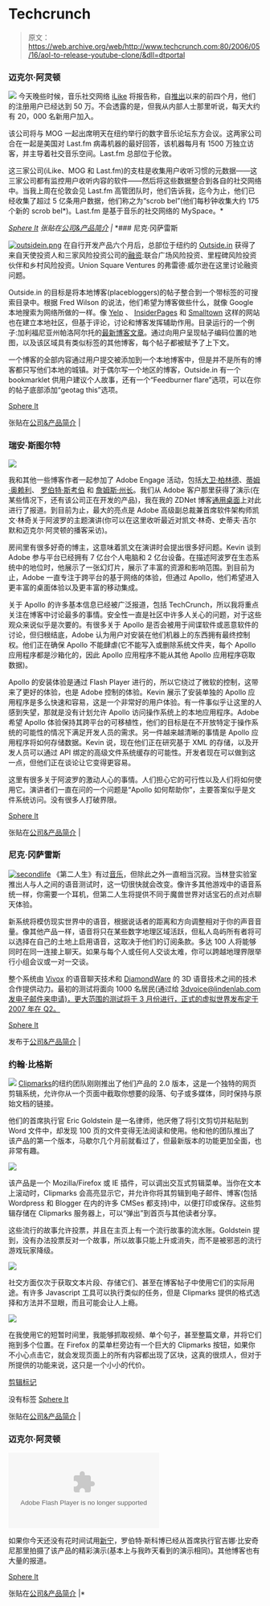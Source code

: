 # Techcrunch

> 原文：<https://web.archive.org/web/http://www.techcrunch.com:80/2006/05/16/aol-to-release-youtube-clone/&dll=dtportal>

### 迈克尔·阿灵顿

[![](img/0c8c346643ae960d5c699cf1ecd89bef.png)](https://web.archive.org/web/20070228112645/http://www.ilike.com/) 今天晚些时候，音乐社交网络 [iLike](https://web.archive.org/web/20070228112645/http://www.ilike.com/) 将报告称，自[推出](https://web.archive.org/web/20070228112645/http://www.techcrunch.com/2006/10/24/ilike-brings-free-indy-music-to-itunes-recommendations/)以来的前四个月，他们的注册用户已经达到 50 万。不会透露的是，但我从内部人士那里听说，每天大约有 20，000 名新用户加入。

该公司将与 MOG 一起出席明天在纽约举行的数字音乐论坛东方会议。这两家公司合在一起是美国对 Last.fm 病毒机器的最好回答，该机器每月有 1500 万独立访客，并主导着社交音乐空间。Last.fm 总部位于伦敦。

这三家公司(iLike、MOG 和 Last.fm)的支柱是收集用户收听习惯的元数据——这三家公司都有监控用户收听内容的软件——然后将这些数据整合到各自的社交网络中。当我上周在伦敦会见 Last.fm 高管团队时，他们告诉我，迄今为止，他们已经收集了超过 5 亿条用户数据，他们称之为“scrob bel”(他们每秒钟收集大约 175 个新的 scrob bel*)。Last.fm 是基于音乐的社交网络的 MySpace。*

*[Sphere It](https://web.archive.org/web/20070228112645/http://www.sphere.com/search?q=sphereit:http://www.techcrunch.com/2007/02/27/ilike-growing-quickly-still-massively-trailing-lastfm/ "Related Blogs & Articles")* *张贴在[公司&产品简介](https://web.archive.org/web/20070228112645/http://www.techcrunch.com/category/company-product-profiles/ "View all posts in Company & Product Profiles") |*  *### 尼克·冈萨雷斯

[![outsidein.png](img/810715ae187f071aa5384afa3cd1c28b.png)](https://web.archive.org/web/20070228112645/http://outside.in/) 在自行开发产品六个月后，总部位于纽约的 [Outside.in](https://web.archive.org/web/20070228112645/http://outside.in/) 获得了来自天使投资人和三家风险投资公司的[融资](https://web.archive.org/web/20070228112645/http://outside.in/blog/2007/02/27/new-features-and-financing-press-release/):联合广场风险投资、里程碑风险投资伙伴和乡村风险投资。Union Square Ventures 的弗雷德·威尔逊在这里讨论融资问题。

Outside.in 的目标是将本地博客(placebloggers)的帖子整合到一个带标签的可搜索目录中。根据 Fred Wilson 的说法，他们希望为博客做些什么，就像 Google 本地搜索为网络所做的一样。像 [Yelp](https://web.archive.org/web/20070228112645/http://www.techcrunch.com/2006/10/04/yelp-secures-10-million-more-for-local-reviews/) 、 [InsiderPages](https://web.archive.org/web/20070228112645/http://www.techcrunch.com/2007/02/22/insider-pages-acquisition-may-be-announced-next-week/) 和 [Smalltown](https://web.archive.org/web/20070228112645/http://www.techcrunch.com/2006/10/10/smalltowncom-small-town-reviews-in-flash/) 这样的网站也在建立本地社区，但基于评论，讨论和博客发挥辅助作用。目录运行的一个例子:加利福尼亚州帕洛阿尔托的[最新博客文章](https://web.archive.org/web/20070228112645/http://outside.in/palo_alto)。通过向用户呈现帖子编码位置的地图，以及该区域具有类似标签的其他博客，每个帖子都被赋予了上下文。

一个博客的全部内容通过用户提交被添加到一个本地博客中，但是并不是所有的博客都只写他们本地的城镇。对于偶尔写一个地区的博客，Outside.in 有一个 bookmarklet 供用户建议个人故事，还有一个“Feedburner flare”选项，可以在你的帖子底部添加“geotag this”选项。

[Sphere It](https://web.archive.org/web/20070228112645/http://www.sphere.com/search?q=sphereit:http://www.techcrunch.com/2007/02/27/outsidein-gets-cash-for-geocoding-the-blogosphere/ "Related Blogs & Articles")

张贴在[公司&产品简介](https://web.archive.org/web/20070228112645/http://www.techcrunch.com/category/company-product-profiles/ "View all posts in Company & Product Profiles") |

### 瑞安·斯图尔特

![](img/ed84388c53db20021c3bcaa0156ba2fa.png)

我和其他一些博客作者一起参加了 Adobe Engage 活动，包括[大卫·柏林德](https://web.archive.org/web/20070228112645/http://blogs.zdnet.com/Berlind/?p=361)、[蒂姆·奥赖利](https://web.archive.org/web/20070228112645/http://radar.oreilly.com/archives/2007/02/creating_engagi.html)、 [罗伯特·斯考伯](https://web.archive.org/web/20070228112645/http://scobleizer.com/2007/02/27/drinking-the-adobe-coffee/) 和 [詹姆斯·州长](https://web.archive.org/web/20070228112645/http://www.redmonk.com/jgovernor/2007/02/27/adobe-engage-fighting-agai<br%20/>nst-the-architecture-of-the-space/)。我们从 Adobe 客户那里获得了演示(在某些情况下，还有该公司正在开发的产品)，我在我的 ZDNet 博客[通用桌面](https://web.archive.org/web/20070228112645/http://blogs.zdnet.com/Stewart/)上对此进行了报道。到目前为止，最大的亮点是 Adobe 高级副总裁兼首席软件架构师凯文·林奇关于阿波罗的主题演讲(你可以在这里收听最近对凯文·林奇、史蒂夫·吉尔默和迈克尔·阿灵顿的播客采访)。

房间里有很多好奇的博主，这意味着凯文在演讲时会提出很多好问题。Kevin 谈到 Adobe 参与平台已经拥有 7 亿台个人电脑和 2 亿台设备。在描述阿波罗在生态系统中的地位时，他展示了一张幻灯片，展示了丰富的资源和影响范围。到目前为止，Adobe 一直专注于跨平台的基于网络的体验，但通过 Apollo，他们希望进入更丰富的桌面体验以及更丰富的移动集成。

关于 Apollo 的许多基本信息已经被广泛报道，包括 TechCrunch，所以我将重点关注在博客中讨论最多的事情。安全性一直是社区中许多人关心的问题，对于这些观众来说似乎是次要的。有很多关于 Apollo 是否会被用于间谍软件或恶意软件的讨论，但归根结底，Adobe 认为用户对安装在他们机器上的东西拥有最终控制权。他们正在确保 Apollo 不能肆虐(它不能写入或删除系统文件夹，每个 Apollo 应用程序都是沙箱化的，因此 Apollo 应用程序不能从其他 Apollo 应用程序窃取数据)。

Apollo 的安装体验是通过 Flash Player 进行的，所以它绕过了微软的控制，这带来了更好的体验，也是 Adobe 控制的体验。Kevin 展示了安装单独的 Apollo 应用程序是多么快速和容易，这是一个非常好的用户体验。有一件事似乎让这里的人感到失望，那就是没有计划允许 Apollo 访问操作系统上的本地应用程序。Adobe 希望 Apollo 体验保持其跨平台的可移植性，他们的目标是在不开放特定于操作系统的可能性的情况下满足开发人员的需求。另一件越来越清晰的事情是 Apollo 应用程序将如何存储数据。Kevin 说，现在他们正在研究基于 XML 的存储，以及开发人员可以通过 API 绑定的高级文件系统缓存的可能性。开发者现在可以做到这一点，但他们正在谈论让它变得更容易。

这里有很多关于阿波罗的激动人心的事情。人们担心它的可行性以及人们将如何使用它。演讲者们一直在问的一个问题是“Apollo 如何帮助你”，主要答案似乎是文件系统访问。没有很多人打破界限。

[Sphere It](https://web.archive.org/web/20070228112645/http://www.sphere.com/search?q=sphereit:http://www.techcrunch.com/2007/02/27/talking-apollo-with-kevin-lynch-at-adobe-engage/ "Related Blogs & Articles")

张贴在[公司&产品简介](https://web.archive.org/web/20070228112645/http://www.techcrunch.com/category/company-product-profiles/ "View all posts in Company & Product Profiles") |

### 尼克·冈萨雷斯

[![secondlife](img/40cd104c11b4aa6507140757844093ce.png)](https://web.archive.org/web/20070228112645/http://secondlife.com/) 《第二人生》有过[音乐](https://web.archive.org/web/20070228112645/http://secondlife.com/community/music.php)，但除此之外一直相当沉寂。当林登实验室推出人与人之间的语音测试时，这一切很快就会改变。像许多其他游戏中的语音系统一样，你需要一个耳机，但第二人生将提供不同于魔兽世界对话宝石的点对点聊天体验。

新系统将模仿现实世界中的语音，根据说话者的距离和方向调整相对于你的声音音量。像其他产品一样，语音将只在某些数字地理区域活跃，但私人岛屿所有者将可以选择在自己的土地上启用语音，这取决于他们的订阅条款。多达 100 人将能够同时在同一连接上聊天。如果与每个人或任何人交谈太难，你可以跨越地理界限举行小组会议或一对一交谈。

整个系统由 [Vivox](https://web.archive.org/web/20070228112645/http://www.vivox.com/) 的语音聊天技术和 [DiamondWare](https://web.archive.org/web/20070228112645/http://www.diamondware.com/) 的 3D 语音技术之间的技术合作提供动力。最初的测试将面向 1000 名居民(通过给 3dvoice@lindenlab.com[发电子邮件来申请)，更大范围的测试将于 3 月份进行，正式的虚拟世界发布定于 2007 年在 Q2。](https://web.archive.org/web/20070228112645/mailto:3dvoice@lindenlab.com)

[Sphere It](https://web.archive.org/web/20070228112645/http://www.sphere.com/search?q=sphereit:http://www.techcrunch.com/2007/02/27/second-life-speaks/ "Related Blogs & Articles")

发布于[公司&产品简介](https://web.archive.org/web/20070228112645/http://www.techcrunch.com/category/company-product-profiles/ "View all posts in Company & Product Profiles") |

### 约翰·比格斯

![](img/10dda36ca51caedb5b89ce068733a59b.png)
[Clipmarks](https://web.archive.org/web/20070228112645/http://www.techcrunch.com/2006/10/24/the-new-mozilla-recommended-add-ons-list-the-winners-and-the-losers/)的纽约团队刚刚推出了他们产品的 2.0 版本，这是一个独特的网页剪辑系统，允许你从一个页面中截取你想要的段落、句子或多媒体，同时保持与原始文档的链接。

他们的首席执行官 Eric Goldstein 是一名律师，他厌倦了将引文剪切并粘贴到 Word 文件中，却发现 100 页的文件变得无法阅读和使用。他和他的团队推出了该产品的第一个版本，马歇尔几个月前就看过了，但最新版本的功能更加全面，也非常有趣。

![](img/bf29cc0daaf7d01bc1e35efa9e5157d8.png)

该产品是一个 Mozilla/Firefox 或 IE 插件，可以调出交互式剪辑菜单。当你在文本上滚动时，Clipmarks 会高亮显示它，并允许你将其剪辑到电子邮件、博客(包括 Wordpress 和 Blogger 在内的许多 CMSes 都支持)中，以便打印或保存。这些剪辑存储在 Clipmarks 服务器上，可以“弹出”到首页与其他读者分享。

这些流行的故事允许投票，并且在主页上有一个流行故事的流水账。Goldstein 提到，没有办法投票反对一个故事，所以故事只能上升或消失，而不是被邪恶的流行游戏玩家降级。

![](img/4e222d027158338f2935b1fa7afa6c0e.png)

社交方面仅次于获取文本片段、存储它们、甚至在博客帖子中使用它们的实际用途。有许多 Javascript 工具可以执行类似的任务，但是 Clipmarks 提供的格式选择和方法并不显眼，而且可能会让人上瘾。

![](img/1322c4c0eaea450337ac7e51213fb9d1.png)

在我使用它的短暂时间里，我能够抓取视频、单个句子，甚至整篇文章，并将它们拖到多个位置。在 Firefox 的菜单栏旁边有一个巨大的 Clipmarks 按钮，如果你不小心点击它，就会发现页面上的所有内容都出现了区块，这真的很烦人，但对于所提供的功能来说，这只是一个小小的代价。

[剪辑标记](https://web.archive.org/web/20070228112645/http://www.clipmarks.com/)

 没有标签 [Sphere It](https://web.archive.org/web/20070228112645/http://www.sphere.com/search?q=sphereit:http://www.techcrunch.com/2007/02/27/clipmarks-a-highlighter-for-the-web/ "Related Blogs & Articles")

张贴在[公司&产品简介](https://web.archive.org/web/20070228112645/http://www.techcrunch.com/category/company-product-profiles/ "View all posts in Company & Product Profiles") |

### 迈克尔·阿灵顿

<embed type="application/x-shockwave-flash" src="https://web.archive.org/web/20070228112645oe_/http://www.podtech.net/player/podtech-player.swf?bc=3F34K2L1" flashvars="content=http://media1.podtech.net/media/2007/02/PID_010362/Podtech_NING_demo.flv&amp;totalTime=751000&amp;">

如果你今天还没有花时间试用[新宁](https://web.archive.org/web/20070228112645/http://www.techcrunch.com/2007/02/26/ning-in-full/)，罗伯特·斯科博已经从首席执行官吉娜·比安奇尼那里拍摄了该产品的精彩演示(基本上与我昨天看到的演示相同)。其他博客也有大量的报道。

[Sphere It](https://web.archive.org/web/20070228112645/http://www.sphere.com/search?q=sphereit:http://www.techcrunch.com/2007/02/27/ning-demo-video/ "Related Blogs & Articles")

张贴在[公司&产品简介](https://web.archive.org/web/20070228112645/http://www.techcrunch.com/category/company-product-profiles/ "View all posts in Company & Product Profiles") |*